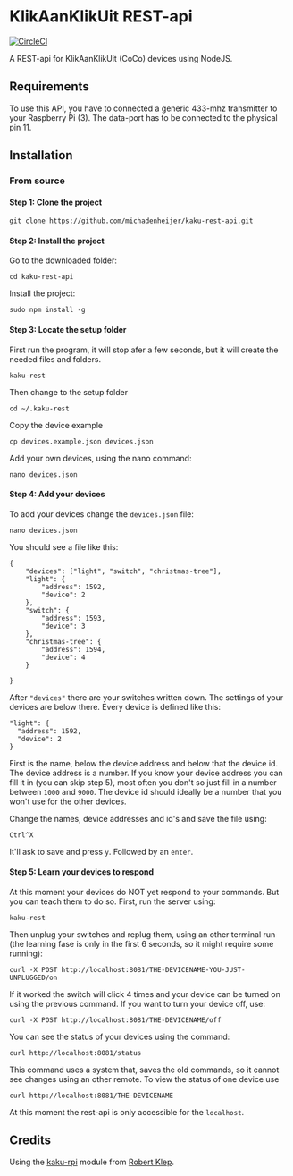 # KlikAanKlikUit REST-api
[![CircleCI](https://circleci.com/gh/michadenheijer/kaku-rest-api.svg?style=svg&circle-token=e06c27eac7c9cff5ba9283b447023246fe4f204e)](https://circleci.com/gh/michadenheijer/kaku-rest-api)

A REST-api for KlikAanKlikUit (CoCo) devices using NodeJS.

## Requirements
To use this API, you have to connected a generic 433-mhz transmitter to your Raspberry Pi (3). The data-port has to be connected to the physical pin 11.

## Installation
### From source
#### Step 1: Clone the project
```
git clone https://github.com/michadenheijer/kaku-rest-api.git
```
#### Step 2: Install the project
Go to the downloaded folder:
```
cd kaku-rest-api
```
Install the project:
```
sudo npm install -g
```
#### Step 3: Locate the setup folder
First run the program, it will stop afer a few seconds, but it will create the needed files and folders.
```
kaku-rest
```
Then change to the setup folder
```
cd ~/.kaku-rest
```
Copy the device example
```
cp devices.example.json devices.json
```
Add your own devices, using the nano command:
```
nano devices.json
```
#### Step 4: Add your devices
To add your devices change the ```devices.json``` file:
```
nano devices.json
```
You should see a file like this:
```
{
	"devices": ["light", "switch", "christmas-tree"],
	"light": {
		"address": 1592,
		"device": 2
	},
	"switch": {
		"address": 1593,
		"device": 3
	},
	"christmas-tree": {
		"address": 1594,
		"device": 4
	}

}
```
After ```"devices"``` there are your switches written down. The settings of your devices are below there. Every device is defined like this:
```
"light": {
  "address": 1592,
  "device": 2
}
```
First is the name, below the device address and below that the device id.
The device address is a number. If you know your device address you can fill it in (you can skip step 5), most often you don't so just fill in a number between ```1000``` and ```9000```.
The device id should ideally be a number that you won't use for the other devices.

Change the names, device addresses and id's and save the file using:
```
Ctrl^X
```
It'll ask to save and press ```y```. Followed by an ```enter```.
#### Step 5: Learn your devices to respond
At this moment your devices do NOT yet respond to your commands. But you can teach them to do so. First, run the server using:
```
kaku-rest
```
Then unplug your switches and replug them, using an other terminal run (the learning fase is only in the first 6 seconds, so it might require some running):
```
curl -X POST http://localhost:8081/THE-DEVICENAME-YOU-JUST-UNPLUGGED/on
```
If it worked the switch will click 4 times and your device can be turned on using the previous command. If you want to turn your device off, use:
```
curl -X POST http://localhost:8081/THE-DEVICENAME/off
```
You can see the status of your devices using the command:
```
curl http://localhost:8081/status
```
This command uses a system that, saves the old commands, so it cannot see changes using an other remote.
To view the status of one device use
```
curl http://localhost:8081/THE-DEVICENAME
```
At this moment the rest-api is only accessible for the ```localhost```.
## Credits
Using the [kaku-rpi](https://github.com/robertklep/node-kaku-rpi) module from [Robert Klep](https://github.com/robertklep).
